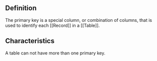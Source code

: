 ## Definition
The primary key is a special column, or combination of columns, that is used to identify each [[Record]] in a [[Table]].

## Characteristics
A table can not have more than one primary key.